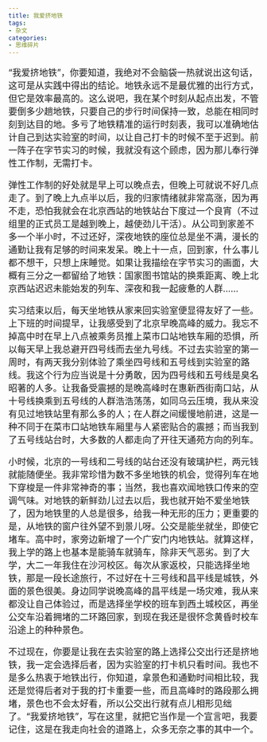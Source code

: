 ```yaml
---
title: 我爱挤地铁
tags:
- 杂文
categories:
- 思维碎片
---
```


<font size=4>

“我爱挤地铁”，你要知道，我绝对不会脑袋一热就说出这句话，这可是从实践中得出的结论。地铁永远不是最优雅的出行方式，但它是效率最高的。这么说吧，我在某个时刻从起点出发，不管要倒多少趟地铁，只要自己的步行时间保持一致，总能在相同时刻到达目的地。多亏了地铁精准的运行时刻表，我可以准确地估计自己到达实验室的时间，以让自己打卡的时候不至于迟到。前一阵子在字节实习的时候，我就没有这个顾虑，因为那儿奉行弹性工作制，无需打卡。

弹性工作制的好处就是早上可以晚点去，但晚上可就说不好几点走了。到了晚上九点半以后，我的归家情绪就非常高涨，因为再不走，恐怕我就会在北京西站的地铁站台下度过一个良宵（不过组里的正式员工是越到晚上，越使劲儿干活）。从公司到家差不多一个半小时，不过还好，深夜地铁的座位总是坐不满，漫长的通勤让我有足够的时间来发呆。晚上十一点，回到家，什么事儿都不想干，只想上床睡觉。如果让我描绘在字节实习的画面，大概有三分之一都留给了地铁：国家图书馆站的换乘距离、晚上北京西站迟迟未能始发的列车、深夜和我一起疲惫的人群......

实习结束以后，每天坐地铁从家来回实验室便显得友好了一些。上下班的时间提早，让我感受到了北京早晚高峰的威力。我忘不掉高中时在早上八点被乘务员推上菜市口站地铁车厢的恐惧，所以每天早上我总避开四号线而去坐九号线。不过去实验室的第一周时，有两天我分别体验了乘坐四号线和五号线到实验室的路线。我这个行为应当说是十分勇敢，因为四号线和五号线是臭名昭著的人多。让我备受震撼的是晚高峰时在惠新西街南口站，从十号线换乘到五号线的人群浩浩荡荡，如同乌云压境，我从来没有见过地铁站里有那么多的人；在人群之间缓慢地前进，这是一种不同于在菜市口站地铁车厢里与人紧密贴合的震撼；而当我到了五号线站台时，大多数的人都走向了开往天通苑方向的列车。

小时候，北京的一号线和二号线的站台还没有玻璃护栏，两元钱就能随便坐。我非常珍惜为数不多坐地铁的机会，觉得列车在地下穿梭是一件非常神奇的事；当然，我也喜欢闻地铁口传来的空调气味。对地铁的新鲜劲儿过去以后，我也就开始不爱坐地铁了，因为地铁里的人总是很多，给我一种无形的压力；更重要的是，从地铁的窗户往外望不到景儿呀。公交是能坐就坐，即使它堵车。高中时，家旁边新增了一个广安门内地铁站。就算这样，我上学的路上也基本是能骑车就骑车，除非天气恶劣。到了大学，大二一年我住在沙河校区。每次从家返校，只能选择坐地铁，那是一段长途旅行，不过好在十三号线和昌平线是城铁，外面的景色很美。身边同学说晚高峰的昌平线是一场灾难，我从来都没让自己体验过，而是选择坐学校的班车到西土城校区，再坐公交车沿着拥堵的二环路回家，到现在我还是很怀念黄昏时校车沿途上的种种景色。

不过现在，你要是让我在去实验室的路上选择公交出行还是挤地铁，我一定会选择后者，因为实验室的打卡机只看时间。我也不是多么热衷于地铁出行，你知道，拿景色和通勤时间相比较，我还是觉得后者对于我的打卡重要一些，而且高峰时的路段那么拥堵，景色也不会太好看，所以公交出行就有点儿相形见绌了。“我爱挤地铁”，写在这里，就把它当作是一个宣言吧，我要记住，这是在我走向社会的道路上，众多无奈之事的其中一个。

</font>